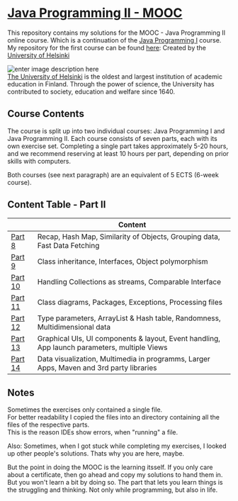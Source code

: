 # [Java Programming II - MOOC](https://java-programming.mooc.fi/)

This repository contains my solutions for the MOOC - Java Programming II online course. Which is a continuation of the [Java Programming I](https://java-programming.mooc.fi/) course. My repository for the first course can be found [here](https://github.com/faaabi93/mooc-java-programming):
Created by the [University of Helsinki](https://java-programming.mooc.fi)  

   ![enter image description here](https://buildingai.elementsofai.com/illustrations/logos/university-logo.svg)  
[The University of Helsinki](https://www.helsinki.fi/) is the oldest and largest institution of academic education in Finland. Through the power of science, the University has contributed to society, education and welfare since 1640.

  

## Course Contents

The course is split up into two individual courses: Java Programming I and Java Programming II. Each course consists of seven parts, each with its own exercise set. Completing a single part takes approximately 5-20 hours, and we recommend reserving at least 10 hours per part, depending on prior skills with computers.

Both courses (see next paragraph) are an equivalent of 5 ECTS (6-week course).

  

## Content Table - Part II

|                                                     | Content                                                      |
| --------------------------------------------------- | ------------------------------------------------------------ |
| [Part 8](https://java-programming.mooc.fi/part-8)   | Recap, Hash Map, Similarity of Objects, Grouping data, Fast Data Fetching |
| [Part 9](https://java-programming.mooc.fi/part-9)   | Class inheritance, Interfaces, Object polymorphism           |
| [Part 10](https://java-programming.mooc.fi/part-10) | Handling Collections as streams, Comparable Interface        |
| [Part 11](https://java-programming.mooc.fi/part-11) | Class diagrams, Packages, Exceptions, Processing files       |
| [Part 12](https://java-programming.mooc.fi/part-12) | Type parameters, ArrayList & Hash table, Randomness, Multidimensional data |
| [Part 13](https://java-programming.mooc.fi/part-13) | Graphical UIs, UI components & layout, Event handling, App launch parameters, multiple Views |
| [Part 14](https://java-programming.mooc.fi/part-14) | Data visualization, Multimedia in programms, Larger Apps, Maven and 3rd party libraries |


## Notes  

Sometimes the exercises only contained a single file.  
For better readability I copied the files into an directory containing all the files of the respective parts.  
This is the reason IDEs show errors, when "running" a file.   

  

Also: Sometimes, when I got stuck while completing my exercises, I looked up other people's solutions. 
Thats why you are here, maybe.  

But the point in doing the MOOC is the learning itsself. If you only care about a certificate, then go ahead and copy my solutions to hand them in. But you won't learn a bit by doing so. The part that lets you learn things is the struggling and thinking. Not only while programming, but also in life.

